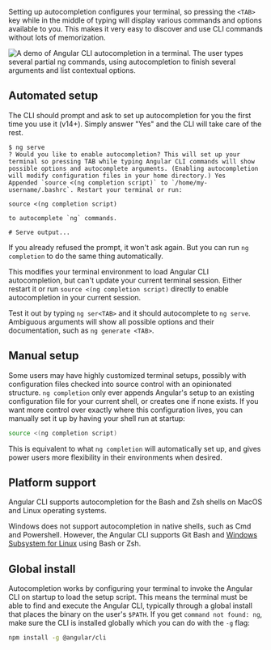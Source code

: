 Setting up autocompletion configures your terminal, so pressing the `<TAB>` key while in the middle
of typing will display various commands and options available to you. This makes it very easy to
discover and use CLI commands without lots of memorization.

![A demo of Angular CLI autocompletion in a terminal. The user types several partial `ng` commands,
using autocompletion to finish several arguments and list contextual options.
](generated/images/guide/cli/completion.gif)

## Automated setup

The CLI should prompt and ask to set up autocompletion for you the first time you use it (v14+).
Simply answer "Yes" and the CLI will take care of the rest.

```
$ ng serve
? Would you like to enable autocompletion? This will set up your terminal so pressing TAB while typing Angular CLI commands will show possible options and autocomplete arguments. (Enabling autocompletion will modify configuration files in your home directory.) Yes
Appended `source <(ng completion script)` to `/home/my-username/.bashrc`. Restart your terminal or run:

source <(ng completion script)

to autocomplete `ng` commands.

# Serve output...
```

If you already refused the prompt, it won't ask again. But you can run `ng completion` to
do the same thing automatically.

This modifies your terminal environment to load Angular CLI autocompletion, but can't update your
current terminal session. Either restart it or run `source <(ng completion script)` directly to
enable autocompletion in your current session.

Test it out by typing `ng ser<TAB>` and it should autocomplete to `ng serve`. Ambiguous arguments
will show all possible options and their documentation, such as `ng generate <TAB>`.

## Manual setup

Some users may have highly customized terminal setups, possibly with configuration files checked
into source control with an opinionated structure. `ng completion` only ever appends Angular's setup
to an existing configuration file for your current shell, or creates one if none exists. If you want
more control over exactly where this configuration lives, you can manually set it up by having your
shell run at startup:

```bash
source <(ng completion script)
```

This is equivalent to what `ng completion` will automatically set up, and gives power users more
flexibility in their environments when desired.

## Platform support

Angular CLI supports autocompletion for the Bash and Zsh shells on MacOS and Linux operating
systems.

Windows does not support autocompletion in native shells, such as Cmd and Powershell. However,
the Angular CLI supports Git Bash and
[Windows Subsystem for Linux](https://docs.microsoft.com/en-us/windows/wsl/) using Bash or Zsh.

## Global install

Autocompletion works by configuring your terminal to invoke the Angular CLI on startup to load the
setup script. This means the terminal must be able to find and execute the Angular CLI, typically
through a global install that places the binary on the user's `$PATH`. If you get
`command not found: ng`, make sure the CLI is installed globally which you can do with the `-g`
flag:

```bash
npm install -g @angular/cli
```
